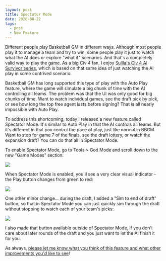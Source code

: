 ```yaml
---
layout: post
title: Spectator Mode
date: 2020-08-22
tags:
  - post
  - New Feature
---
```


Different people play Basketball GM in different ways. Although most people play it to manage a team and try to win, some people play it just to watch what the AI does or explore "what if" scenarios. And that's a completely valid way to play the game. As a big Civ 4 fan, I enjoy [Sullla's Civ 4 AI Survivor series](http://www.sullla.com/civ4survivorindex.html), which is based on that same idea of just watching the AI play in some contrived scenario.

Basketball GM has long supported this type of play with the Auto Play feature, where the game will simulate a big chunk of time with the AI controlling all teams. The problem was that the UI was only good for big chunks of time. Want to watch individual games, see the draft pick by pick, or see how long the top free agent lasts before signing? That is all nearly impossible with Auto Play.

To address this shortcoming, today I released a new feature called Spectator Mode. It's similar to Auto Play in that the AI controls all teams. But it's different in that you control the pace of play, just like normal in BBGM. Want to stop for game 7 of the finals, see the draft lottery, or watch the expansion draft? You can do that all in Spectator Mode.

<!--more-->

To enable Spectator Mode, go to Tools > God Mode and scroll down to the new "Game Modes" section:

<img src="/files/spectator-mode.png" class="img-fluid" />

When Spectator Mode is enabled, you'll see a very clear visual indicator - the Play button changes from green to red:

<img src="/files/spectator-mode-play.png" class="img-fluid" />

One other minor change... during the draft, I added a "Sim to end of draft" button, so that in Spectator Mode you can just quickly sim through the draft without stopping to watch each of your team's picks:

<img src="/files/to-end-of-draft.png" class="img-fluid" />

I also made that button available outside of Spectator Mode, if you don't care about later rounds of the draft and you just want to let the AI finish it for you.

As always, [please let me know what you think of this feature and what other improvements you'd like to see](/contact/)!
